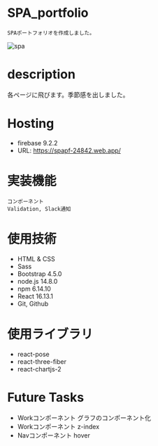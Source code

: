 # SPA_portfolio
```
SPAポートフォリオを作成しました。
```
![spa](https://user-images.githubusercontent.com/67915047/103504093-bd6e0900-4e99-11eb-842d-2c0e86ab7dc8.jpg)

# description
各ページに飛びます。季節感を出しました。

# Hosting
* firebase 9.2.2
* URL: https://spapf-24842.web.app/

# 実装機能
```
コンポーネント
Validation, Slack通知
```

# 使用技術
- HTML & CSS
- Sass
- Bootstrap 4.5.0
- node.js 14.8.0
- npm 6.14.10
- React 16.13.1
- Git, Github

# 使用ライブラリ
- react-pose
- react-three-fiber
- react-chartjs-2

# Future Tasks
* Workコンポーネント グラフのコンポーネント化
* Workコンポーネント z-index
* Navコンポーネント hover
<!-- * firebase（cloud functions） -->
<!-- * 非同期通信 -->